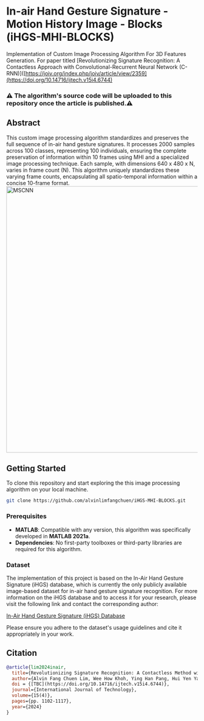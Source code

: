 # In-air Hand Gesture Signature - Motion History Image - Blocks (iHGS-MHI-BLOCKS)
Implementation of Custom Image Processing Algorithm For 3D Features Generation. 
For paper titled [Revolutionizing Signature Recognition: A Contactless Approach with Convolutional-Recurrent Neural Network (C-RNN)]([https://joiv.org/index.php/joiv/article/view/2359](https://doi.org/10.14716/ijtech.v15i4.6744)
### ⚠️ The algorithm's source code will be uploaded to this repository once the article is published.⚠️
## Abstract
This custom image processing algorithm standardizes and preserves the full sequence of in-air hand gesture signatures. It processes 2000 samples across 100 classes, representing 100 individuals, ensuring the complete preservation of information within 10 frames using MHI and a specialized image processing technique. Each sample, with dimensions 640 x 480 x N, varies in frame count (N). This algorithm uniquely standardizes these varying frame counts, encapsulating all spatio-temporal information within a concise 10-frame format.
<img src="https://alvinlfc.com/image/iHGS-MHI-BLOCKS.jpg" width="600" height="700" alt="MSCNN">

## Getting Started

To clone this repository and start exploring the this image processing algorithm on your local machine.

```bash
git clone https://github.com/alvinlimfangchuen/iHGS-MHI-BLOCKS.git
```

### Prerequisites

- **MATLAB**: Compatible with any version,  this algorithm was specifically developed in **MATLAB 2021a**.
- **Dependencies**: No first-party toolboxes or third-party libraries are required for this algorithm.



### Dataset

The implementation of this project is based on the In-Air Hand Gesture Signature (iHGS) database, which is currently the only publicly available image-based dataset for in-air hand gesture signature recognition.
For more information on the iHGS database and to access it for your research, please visit the following link and contact the corresponding author:

[In-Air Hand Gesture Signature (iHGS) Database](https://www.ncbi.nlm.nih.gov/pmc/articles/PMC10439358/)

Please ensure you adhere to the dataset's usage guidelines and cite it appropriately in your work.

## Citation

```bibtex
@article{lim2024inair,
  title={Revolutionizing Signature Recognition: A Contactless Method with Convolutional Recurrent Neural Networks},
  author={Alvin Fang Chuen Lim, Wee How Khoh, Ying Han Pang, Hui Yen Yap},
  doi = {[TBC](https://doi.org/10.14716/ijtech.v15i4.6744)},
  journal={International Journal of Technology},
  volume={15(4)},
  pages={pp. 1102-1117},
  year={2024}
}
```
